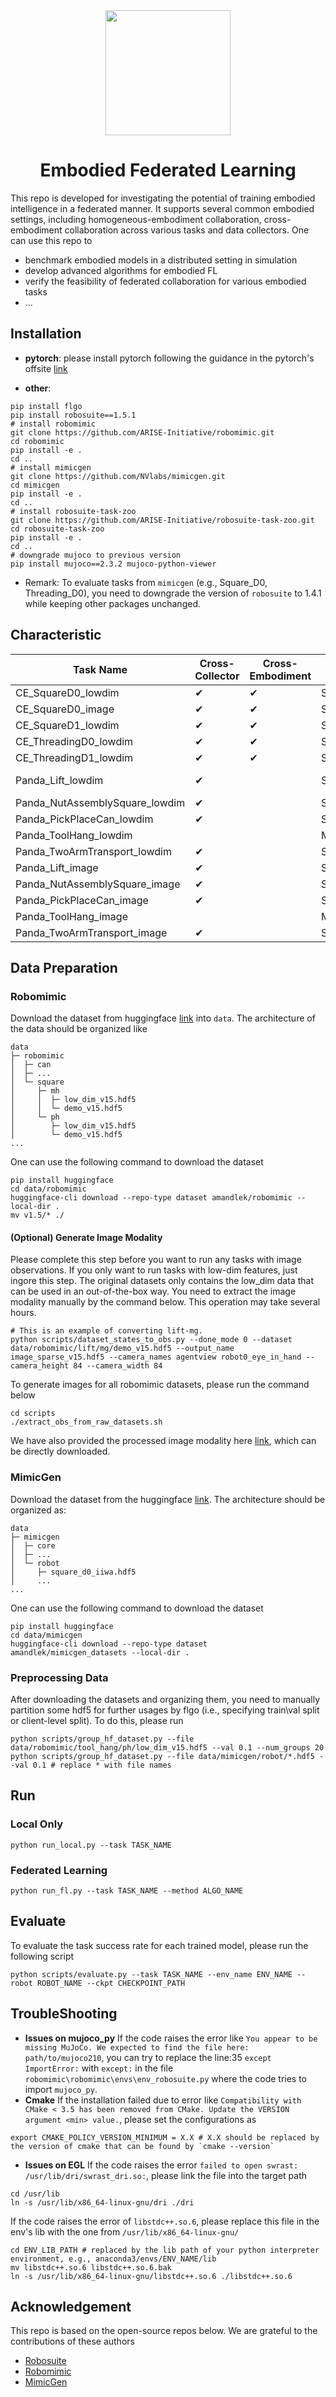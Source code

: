 
<div align="center">
  <img src='assets/logo.png'  width="200"/>
<h1>Embodied Federated Learning</h1>

</div>

This repo is developed for investigating the potential of training embodied intelligence in a federated manner. It supports several common embodied settings, including homogeneous-embodiment collaboration, cross-embodiment collaboration across various tasks and data collectors. One can use this repo to
- benchmark embodied models in a distributed setting in simulation
- develop advanced algorithms for embodied FL
- verify the feasibility of federated collaboration for various embodied tasks
- ...

## Installation
- **pytorch**:
please install pytorch following the guidance in the pytorch's offsite [link](https://pytorch.org)

- **other**:
```shell
pip install flgo
pip install robosuite==1.5.1
# install robomimic
git clone https://github.com/ARISE-Initiative/robomimic.git
cd robomimic
pip install -e .
cd ..
# install mimicgen
git clone https://github.com/NVlabs/mimicgen.git 
cd mimicgen
pip install -e .
cd ..
# install robosuite-task-zoo
git clone https://github.com/ARISE-Initiative/robosuite-task-zoo.git
cd robosuite-task-zoo
pip install -e .
cd ..
# downgrade mujoco to previous version
pip install mujoco==2.3.2 mujoco-python-viewer

```
- Remark: To evaluate tasks from `mimicgen` (e.g., Square_D0, Threading_D0), you need to downgrade the version of `robosuite` to 1.4.1 while keeping other packages unchanged.

## Characteristic
| Task Name                      | Cross-Collector                         | Cross-Embodiment          | Scale  | Model            |
|--------------------------------|-----------------------------------------|---------------------------|--------|------------------| 
| CE_SquareD0_lowdim             | ✔                                       | ✔                 | Small  | BCRNN            | 
| CE_SquareD0_image              | ✔                                       | ✔                 | Small  | BCRNN            |
| CE_SquareD1_lowdim             | ✔ | ✔              | Small  | BCRNN            | 
| CE_ThreadingD0_lowdim          | ✔ | ✔ | Small  | BCRNN            | 
| CE_ThreadingD1_lowdim          | ✔ | ✔           | Small  | BCRNN            | 
| Panda_Lift_lowdim              | ✔ |               | Small  | BCRNN, BCRNN_GMM | 
| Panda_NutAssemblySquare_lowdim |      ✔                         |                           | Small  | BCRNN            | 
| Panda_PickPlaceCan_lowdim      |      ✔                            |                           | Small  | BCRNN            | 
| Panda_ToolHang_lowdim          |                                         |                           | Medium | BCRNN            | 
| Panda_TwoArmTransport_lowdim   |      ✔                          |                           | Small  | BCRNN            | 
| Panda_Lift_image               | ✔ |               | Small  | BCRNN            | 
| Panda_NutAssemblySquare_image  |      ✔                         |                           | Small  | BCRNN            | 
| Panda_PickPlaceCan_image       |      ✔                            |                           | Small  | BCRNN            | 
| Panda_ToolHang_image           |                                         |                           | Medium | BCRNN            | 
| Panda_TwoArmTransport_image    |      ✔                          |                           | Small  | BCRNN            | 

## Data Preparation
### Robomimic
Download the dataset from huggingface [link](https://huggingface.co/datasets/amandlek/robomimic) into `data`. The architecture of the data should be organized like
```
data
├─ robomimic
│  ├─ can                   
│  ├─ ...
│  └─ square   					 
│     ├─ mh                     
│     │  ├─ low_dim_v15.hdf5          
│     │  └─ demo_v15.hdf5  
│     └─ ph     
│        ├─ low_dim_v15.hdf5          
│        └─ demo_v15.hdf5   
...
```
One can use the following command to download the dataset
```shell
pip install huggingface
cd data/robomimic
huggingface-cli download --repo-type dataset amandlek/robomimic --local-dir .
mv v1.5/* ./
```
#### (Optional) Generate Image Modality
Please complete this step before you want to run any tasks with image observations. If you only want to run tasks with low-dim features, just ingore this step. The original datasets only contains the low_dim data that can be used in an out-of-the-box way. You need to extract the image modality manually by the command below. This operation may take several hours.
```shell
# This is an example of converting lift-mg.
python scripts/dataset_states_to_obs.py --done_mode 0 --dataset data/robomimic/lift/mg/demo_v15.hdf5 --output_name image_sparse_v15.hdf5 --camera_names agentview robot0_eye_in_hand --camera_height 84 --camera_width 84
```
To generate images for all robomimic datasets, please run the command below
```shell
cd scripts
./extract_obs_from_raw_datasets.sh
```
We have also provided the processed image modality here [link](https://huggingface.co/datasets/WWZzz/robomimic_with_image/), which can be directly downloaded.
### MimicGen
Download the dataset from the huggingface [link](https://huggingface.co/datasets/amandlek/mimicgen_datasets). The architecture should be organized as:
```
data
├─ mimicgen
│  ├─ core
│  ├─ ...
│  └─ robot   					 
│     ├─ square_d0_iiwa.hdf5                     
│     ...         
...
```
One can use the following command to download the dataset
```shell
pip install huggingface
cd data/mimicgen
huggingface-cli download --repo-type dataset amandlek/mimicgen_datasets --local-dir .
```

### Preprocessing Data
After downloading the datasets and organizing them, you need to manually partition some hdf5 for further usages by flgo (i.e., specifying train\val split or client-level split). To do this, please run
```shell
python scripts/group_hf_dataset.py --file data/robomimic/tool_hang/ph/low_dim_v15.hdf5 --val 0.1 --num_groups 20
python scripts/group_hf_dataset.py --file data/mimicgen/robot/*.hdf5 --val 0.1 # replace * with file names 
```

## Run
### Local Only

```shell
python run_local.py --task TASK_NAME
```
### Federated Learning

```shell
python run_fl.py --task TASK_NAME --method ALGO_NAME
```
## Evaluate
To evaluate the task success rate for each trained model, please run the following script
```shell
python scripts/evaluate.py --task TASK_NAME --env_name ENV_NAME --robot ROBOT_NAME --ckpt CHECKPOINT_PATH
```

## TroubleShooting
- **Issues on mujoco_py**
If the code raises the error like `You appear to be missing MuJoCo. We expected to find the file here: path/to/mujoco210`, you can try to replace the line:35 `except ImportError:` with `except:` in the file `robomimic\robomimic\envs\env_robosuite.py` where the code tries to import `mujoco_py`. 
- **Cmake**
If the installation failed due to error like `Compatibility with CMake < 3.5 has been removed from CMake. Update the VERSION argument <min> value.`, please set the configurations as
```shell
export CMAKE_POLICY_VERSION_MINIMUM = X.X # X.X should be replaced by the version of cmake that can be found by `cmake --version`
```
- **Issues on EGL**
If the code raises the error `failed to open swrast: /usr/lib/dri/swrast_dri.so:`, please link the file into the target path
```shell
cd /usr/lib
ln -s /usr/lib/x86_64-linux-gnu/dri ./dri
```

If the code raises the error of `libstdc++.so.6`, please replace this file in the env's lib with the one from `/usr/lib/x86_64-linux-gnu/`
```shell
cd ENV_LIB_PATH # replaced by the lib path of your python interpreter environment, e.g., anaconda3/envs/ENV_NAME/lib
mv libstdc++.so.6 libstdc++.so.6.bak
ln -s /usr/lib/x86_64-linux-gnu/libstdc++.so.6 ./libstdc++.so.6
```

## Acknowledgement
This repo is based on the open-source repos below. We are grateful to the contributions of these authors
- [Robosuite](https://robosuite.ai/)
- [Robomimic](https://robomimic.github.io/)
- [MimicGen](https://github.com/NVlabs/mimicgen)
